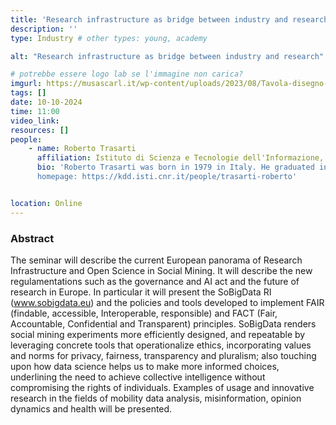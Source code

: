 ```yaml
---
title: 'Research infrastructure as bridge between industry and research'
description: ''
type: Industry # other types: young, academy

alt: "Research infrastructure as bridge between industry and research"

# potrebbe essere logo lab se l'immagine non carica?
imgurl: https://musascarl.it/wp-content/uploads/2023/08/Tavola-disegno-4.png
tags: []
date: 10-10-2024
time: 11:00
video_link: 
resources: []
people:
    - name: Roberto Trasarti
      affiliation: Istituto di Scienza e Tecnologie dell'Informazione, Consiglio Nazionale delle Ricerche (ISTI - CNR)
      bio: 'Roberto Trasarti was born in 1979 in Italy. He graduated in Computer Science in 2006, at the University of Pisa. He discussed his thesis on ConQueSt: a Constraint-based Query System aimed at supporting frequent patterns discovery. He started the Ph.D. in Computer Science at the School for Graduate Studies "Galileo Galilei", (University of Pisa). In June 2010 he received his Ph.D. presenting the thesis entitled "Mastering the Spatio-Temporal Knowledge Discovery Process". He is currently senior researcher at ISTI-CNR, and also a member of Knowledge Discovery and Delivery Laboratory. He is expert in Data mining, Spatio-Temporal data analysis, Artificial intelligence and Automatic Reasoning. He is the coordinator of the SoBigData Research Infrastructure (www.sobigdata.eu) and its related projects: SoBigData++ (H2020 GA n.871042) , SoBigData PPP (HORIZON-INFRA ESFRI N.101079043) and SoBigData.it (Italian RRNP n.0000013).
      homepage: https://kdd.isti.cnr.it/people/trasarti-roberto'


location: Online
---
```


### Abstract

The seminar will describe the current European panorama of Research Infrastructure and Open Science in Social Mining. It will describe the new regulamentations such as the governance and AI act and the future of research in Europe. In particular it will present the SoBigData RI (www.sobigdata.eu) and the policies and tools developed to implement FAIR (findable, accessible, Interoperable, responsible) and FACT (Fair, Accountable, Confidential and Transparent) principles. SoBigData renders social mining experiments more efficiently designed, and repeatable by leveraging concrete tools that operationalize ethics, incorporating values and norms for privacy, fairness, transparency and pluralism; also touching upon how data science helps us to make more informed choices, underlining the need to achieve collective intelligence without compromising the rights of individuals. Examples of usage and innovative research in the fields of mobility data analysis, misinformation, opinion dynamics and health will be presented.